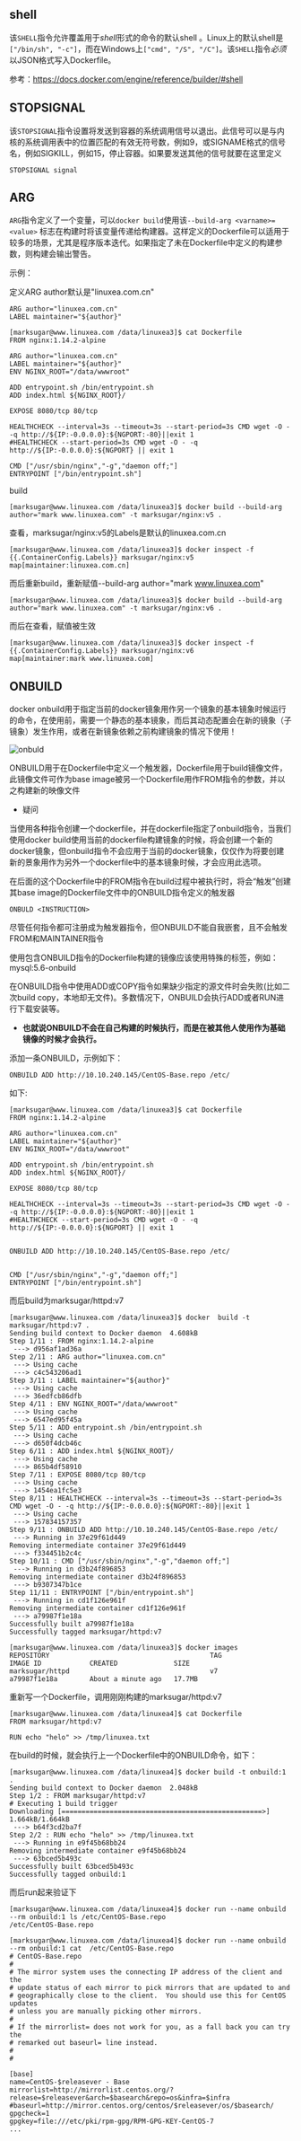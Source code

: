 ## shell

该`SHELL`指令允许覆盖用于*shell*形式的命令的默认shell 。Linux上的默认shell是`["/bin/sh", "-c"]`，而在Windows上`["cmd", "/S", "/C"]`。该`SHELL`指令*必须*以JSON格式写入Dockerfile。

参考：https://docs.docker.com/engine/reference/builder/#shell

## STOPSIGNAL

该`STOPSIGNAL`指令设置将发送到容器的系统调用信号以退出。此信号可以是与内核的系统调用表中的位置匹配的有效无符号数，例如9，或SIGNAME格式的信号名，例如SIGKILL，例如15，停止容器。如果要发送其他的信号就要在这里定义

```
STOPSIGNAL signal
```

## ARG

`ARG`指令定义了一个变量，可以`docker build`使用该`--build-arg <varname>=<value>` 标志在构建时将该变量传递给构建器。这样定义的Dockerfile可以适用于较多的场景，尤其是程序版本迭代。如果指定了未在Dockerfile中定义的构建参数，则构建会输出警告。

示例：

定义ARG author默认是"linuxea.com.cn"

```
ARG author="linuxea.com.cn"
LABEL maintainer="${author}"
```

```
[marksugar@www.linuxea.com /data/linuxea3]$ cat Dockerfile 
FROM nginx:1.14.2-alpine

ARG author="linuxea.com.cn"
LABEL maintainer="${author}"
ENV NGINX_ROOT="/data/wwwroot"

ADD entrypoint.sh /bin/entrypoint.sh
ADD index.html ${NGINX_ROOT}/

EXPOSE 8080/tcp 80/tcp

HEALTHCHECK --interval=3s --timeout=3s --start-period=3s CMD wget -O - -q http://${IP:-0.0.0.0}:${NGPORT:-80}||exit 1
#HEALTHCHECK --start-period=3s CMD wget -O - -q http://${IP:-0.0.0.0}:${NGPORT} || exit 1

CMD ["/usr/sbin/nginx","-g","daemon off;"]
ENTRYPOINT ["/bin/entrypoint.sh"]
```

build

```
[marksugar@www.linuxea.com /data/linuxea3]$ docker build --build-arg author="mark www.linuxea.com" -t marksugar/nginx:v5 .
```

查看，marksugar/nginx:v5的Labels是默认的linuxea.com.cn

```
[marksugar@www.linuxea.com /data/linuxea3]$ docker inspect -f {{.ContainerConfig.Labels}} marksugar/nginx:v5
map[maintainer:linuxea.com.cn]
```

而后重新build，重新赋值--build-arg author="mark www.linuxea.com"

```
[marksugar@www.linuxea.com /data/linuxea3]$ docker build --build-arg author="mark www.linuxea.com" -t marksugar/nginx:v6 .
```

而后在查看，赋值被生效

```
[marksugar@www.linuxea.com /data/linuxea3]$ docker inspect -f {{.ContainerConfig.Labels}} marksugar/nginx:v6
map[maintainer:mark www.linuxea.com]
```

## ONBUILD

docker onbuild用于指定当前的docker镜象用作另一个镜象的基本镜象时候运行的命令，在使用前，需要一个静态的基本镜象，而后其动态配置会在新的镜象（子镜象）发生作用，或者在新镜象依赖之前构建镜象的情况下使用！

![onbuld](../img/onbuld.png)

ONBUILD用于在Dockerfile中定义一个触发器，Dockerfile用于build镜像文件，此镜像文件可作为base image被另一个Dockerfile用作FROM指令的参数，并以之构建新的映像文件

- 疑问

当使用各种指令创建一个dockerfile，并在dockerfile指定了onbuild指令，当我们使用docker build使用当前的dockerfile构建镜象的时候，将会创建一个新的docker镜象，但onbuild指令不会应用于当前的docker镜象，仅仅作为将要创建新的景象用作为另外一个dockerfile中的基本镜象时候，才会应用此选项。

在后面的这个Dockerfile中的FROM指令在build过程中被执行时，将会“触发”创建其base image的Dockerfile文件中的ONBUILD指令定义的触发器

```
ONBULD <INSTRUCTION>
```

尽管任何指令都可注册成为触发器指令，但ONBUILD不能自我嵌套，且不会触发FROM和MAINTAINER指令

使用包含ONBUILD指令的Dockerfile构建的镜像应该使用特殊的标签，例如：mysql:5.6-onbuild

在ONBUILD指令中使用ADD或COPY指令如果缺少指定的源文件时会失败(比如二次build copy，本地却无文件)。多数情况下，ONBUILD会执行ADD或者RUN进行下载安装等。

- **也就说ONBUILD不会在自己构建的时候执行，而是在被其他人使用作为基础镜像的时候才会执行。**

添加一条ONBUILD，示例如下：

```
ONBUILD ADD http://10.10.240.145/CentOS-Base.repo /etc/
```

如下:

```
[marksugar@www.linuxea.com /data/linuxea3]$ cat Dockerfile 
FROM nginx:1.14.2-alpine

ARG author="linuxea.com.cn"
LABEL maintainer="${author}"
ENV NGINX_ROOT="/data/wwwroot"

ADD entrypoint.sh /bin/entrypoint.sh
ADD index.html ${NGINX_ROOT}/

EXPOSE 8080/tcp 80/tcp

HEALTHCHECK --interval=3s --timeout=3s --start-period=3s CMD wget -O - -q http://${IP:-0.0.0.0}:${NGPORT:-80}||exit 1
#HEALTHCHECK --start-period=3s CMD wget -O - -q http://${IP:-0.0.0.0}:${NGPORT} || exit 1


ONBUILD ADD http://10.10.240.145/CentOS-Base.repo /etc/


CMD ["/usr/sbin/nginx","-g","daemon off;"]
ENTRYPOINT ["/bin/entrypoint.sh"]
```

而后build为marksugar/httpd:v7

```
[marksugar@www.linuxea.com /data/linuxea3]$ docker  build -t marksugar/httpd:v7 .
Sending build context to Docker daemon  4.608kB
Step 1/11 : FROM nginx:1.14.2-alpine
 ---> d956af1ad36a
Step 2/11 : ARG author="linuxea.com.cn"
 ---> Using cache
 ---> c4c543206ad1
Step 3/11 : LABEL maintainer="${author}"
 ---> Using cache
 ---> 36edfcb86dfb
Step 4/11 : ENV NGINX_ROOT="/data/wwwroot"
 ---> Using cache
 ---> 6547ed95f45a
Step 5/11 : ADD entrypoint.sh /bin/entrypoint.sh
 ---> Using cache
 ---> d650f4dcb46c
Step 6/11 : ADD index.html ${NGINX_ROOT}/
 ---> Using cache
 ---> 865b4df58910
Step 7/11 : EXPOSE 8080/tcp 80/tcp
 ---> Using cache
 ---> 1454ea1fc5e3
Step 8/11 : HEALTHCHECK --interval=3s --timeout=3s --start-period=3s CMD wget -O - -q http://${IP:-0.0.0.0}:${NGPORT:-80}||exit 1
 ---> Using cache
 ---> 157834157357
Step 9/11 : ONBUILD ADD http://10.10.240.145/CentOS-Base.repo /etc/
 ---> Running in 37e29f61d449
Removing intermediate container 37e29f61d449
 ---> f334451b2c4c
Step 10/11 : CMD ["/usr/sbin/nginx","-g","daemon off;"]
 ---> Running in d3b24f896853
Removing intermediate container d3b24f896853
 ---> b9307347b1ce
Step 11/11 : ENTRYPOINT ["/bin/entrypoint.sh"]
 ---> Running in cd1f126e961f
Removing intermediate container cd1f126e961f
 ---> a79987f1e18a
Successfully built a79987f1e18a
Successfully tagged marksugar/httpd:v7
```

```
[marksugar@www.linuxea.com /data/linuxea3]$ docker images
REPOSITORY                                        TAG                 IMAGE ID            CREATED              SIZE
marksugar/httpd                                   v7                  a79987f1e18a        About a minute ago   17.7MB
```

重新写一个Dockerfile，调用刚刚构建的marksugar/httpd:v7

```
[marksugar@www.linuxea.com /data/linuxea4]$ cat Dockerfile 
FROM marksugar/httpd:v7

RUN echo "helo" >> /tmp/linuxea.txt
```

在build的时候，就会执行上一个Dockerfile中的ONBUILD命令，如下：

```
[marksugar@www.linuxea.com /data/linuxea4]$ docker build -t onbuild:1 .
Sending build context to Docker daemon  2.048kB
Step 1/2 : FROM marksugar/httpd:v7
# Executing 1 build trigger
Downloading [==================================================>]  1.664kB/1.664kB
 ---> b64f3cd2ba7f
Step 2/2 : RUN echo "helo" >> /tmp/linuxea.txt
 ---> Running in e9f45b68bb24
Removing intermediate container e9f45b68bb24
 ---> 63bced5b493c
Successfully built 63bced5b493c
Successfully tagged onbuild:1
```

而后run起来验证下

```
[marksugar@www.linuxea.com /data/linuxea4]$ docker run --name onbuild --rm onbuild:1 ls /etc/CentOS-Base.repo
/etc/CentOS-Base.repo
```

```
[marksugar@www.linuxea.com /data/linuxea4]$ docker run --name onbuild --rm onbuild:1 cat  /etc/CentOS-Base.repo
# CentOS-Base.repo
#
# The mirror system uses the connecting IP address of the client and the
# update status of each mirror to pick mirrors that are updated to and
# geographically close to the client.  You should use this for CentOS updates
# unless you are manually picking other mirrors.
#
# If the mirrorlist= does not work for you, as a fall back you can try the 
# remarked out baseurl= line instead.
#
#

[base]
name=CentOS-$releasever - Base
mirrorlist=http://mirrorlist.centos.org/?release=$releasever&arch=$basearch&repo=os&infra=$infra
#baseurl=http://mirror.centos.org/centos/$releasever/os/$basearch/
gpgcheck=1
gpgkey=file:///etc/pki/rpm-gpg/RPM-GPG-KEY-CentOS-7
...
```